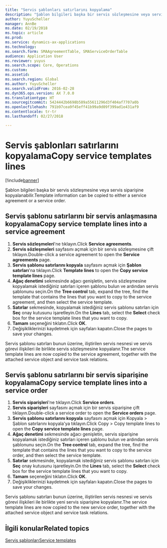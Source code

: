 ```yaml
---
title: "Servis şablonları satırlarını kopyalama"
description: "Şablon bilgileri başka bir servis sözleşmesine veya servis siparişine kopyalanabilir."
author: YuyuScheller
manager: AnnBe
ms.date: 02/19/2018
ms.topic: article
ms.prod: 
ms.service: dynamics-ax-applications
ms.technology: 
ms.search.form: SMAAgreementTable, SMAServiceOrderTable
audience: Application User
ms.reviewer: yuyus
ms.search.scope: Core, Operations
ms.custom: 
ms.assetid: 
ms.search.region: Global
ms.author: YuyuScheller
ms.search.validFrom: 2016-02-28
ms.dyn365.ops.version: AX 7.0.0
ms.translationtype: HT
ms.sourcegitcommit: 5424442b6698b589a55611296d3f404af7707a0b
ms.openlocfilehash: 791b97cea9f45eff41b99a9d09f399ad1e431af9
ms.contentlocale: tr-tr
ms.lasthandoff: 02/27/2018

---
```


# <a name="copy-service-templates-lines"></a><span data-ttu-id="4f93d-103">Servis şablonları satırlarını kopyalama</span><span class="sxs-lookup"><span data-stu-id="4f93d-103">Copy service templates lines</span></span> 

[!include[banner](../includes/banner.md)]

<span data-ttu-id="4f93d-104">Şablon bilgileri başka bir servis sözleşmesine veya servis siparişine kopyalanabilir.</span><span class="sxs-lookup"><span data-stu-id="4f93d-104">Template information can be copied to either a service agreement or a service order.</span></span>

## <a name="copy-service-template-lines-into-a-service-agreement"></a><span data-ttu-id="4f93d-105">Servis şablonu satırlarını bir servis anlaşmasına kopyalama</span><span class="sxs-lookup"><span data-stu-id="4f93d-105">Copy service template lines into a service agreement</span></span>

1. <span data-ttu-id="4f93d-106">**Servis sözleşmeleri**'ne tıklayın.</span><span class="sxs-lookup"><span data-stu-id="4f93d-106">Click **Service agreements**.</span></span>
2. <span data-ttu-id="4f93d-107">**Servis sözleşmeleri** sayfasını açmak için bir servis sözleşmesine çift tıklayın.</span><span class="sxs-lookup"><span data-stu-id="4f93d-107">Double-click a service agreement to open the **Service agreements** page.</span></span>
3. <span data-ttu-id="4f93d-108">**Servis şablonu satırlarını kopyala** sayfasını açmak için **Şablon satırları**'na tıklayın.</span><span class="sxs-lookup"><span data-stu-id="4f93d-108">Click **Template lines** to open the **Copy service template lines** page.</span></span>
4. <span data-ttu-id="4f93d-109">**Ağaç denetimi** sekmesinde ağacı genişletin, servis sözleşmesine kopyalamak istediğiniz satırları içeren şablonu bulun ve ardından servis şablonunu seçin.</span><span class="sxs-lookup"><span data-stu-id="4f93d-109">On the **Tree control** tab, expand the tree, find the template that contains the lines that you want to copy to the service agreement, and then select the service template.</span></span>
5. <span data-ttu-id="4f93d-110">**Satırlar** sekmesinde, kopyalamak istediğiniz servis şablonu satırları için **Seç** onay kutusunu işaretleyin.</span><span class="sxs-lookup"><span data-stu-id="4f93d-110">On the **Lines** tab, select the **Select** check box for the service template lines that you want to copy.</span></span>
6. <span data-ttu-id="4f93d-111">**Tamam** seçeneğini tıklatın.</span><span class="sxs-lookup"><span data-stu-id="4f93d-111">Click **OK**.</span></span>
7. <span data-ttu-id="4f93d-112">Değişikliklerinizi kaydetmek için sayfaları kapatın.</span><span class="sxs-lookup"><span data-stu-id="4f93d-112">Close the pages to save your changes.</span></span>

<span data-ttu-id="4f93d-113">Servis şablonu satırları bunun üzerine, iliştirilen servis nesnesi ve servis görevi ilişkileri ile birlikte servis sözleşmesine kopyalanır.</span><span class="sxs-lookup"><span data-stu-id="4f93d-113">The service template lines are now copied to the service agreement, together with the attached service object and service task relations.</span></span>

## <a name="copy-service-template-lines-into-a-service-order"></a><span data-ttu-id="4f93d-114">Servis şablonu satırlarını bir servis siparişine kopyalama</span><span class="sxs-lookup"><span data-stu-id="4f93d-114">Copy service template lines into a service order</span></span>

1. <span data-ttu-id="4f93d-115">**Servis siparişleri**'ne tıklayın.</span><span class="sxs-lookup"><span data-stu-id="4f93d-115">Click **Service orders**.</span></span>
2. <span data-ttu-id="4f93d-116">**Servis siparişleri** sayfasını açmak için bir servis siparişine çift tıklayın.</span><span class="sxs-lookup"><span data-stu-id="4f93d-116">Double-click a service order to open the **Service orders** page.</span></span>
3. <span data-ttu-id="4f93d-117">**Servis şablonu satırlarını kopyala** sayfasını açmak için Kopyala \> Şablon satırlarını kopyala'ya tıklayın.</span><span class="sxs-lookup"><span data-stu-id="4f93d-117">Click Copy \> Copy template lines to open the **Copy service template lines** page.</span></span>
4. <span data-ttu-id="4f93d-118">**Ağaç denetimi** sekmesinde ağacı genişletin, servis siparişine kopyalamak istediğiniz satırları içeren şablonu bulun ve ardından servis şablonunu seçin.</span><span class="sxs-lookup"><span data-stu-id="4f93d-118">On the **Tree control** tab, expand the tree, find the template that contains the lines that you want to copy to the service order, and then select the service template.</span></span>
5. <span data-ttu-id="4f93d-119">**Satırlar** sekmesinde, kopyalamak istediğiniz servis şablonu satırları için **Seç** onay kutusunu işaretleyin.</span><span class="sxs-lookup"><span data-stu-id="4f93d-119">On the **Lines** tab, select the **Select** check box for the service template lines that you want to copy.</span></span>
6. <span data-ttu-id="4f93d-120">**Tamam** seçeneğini tıklatın.</span><span class="sxs-lookup"><span data-stu-id="4f93d-120">Click **OK**.</span></span>
7. <span data-ttu-id="4f93d-121">Değişikliklerinizi kaydetmek için sayfaları kapatın.</span><span class="sxs-lookup"><span data-stu-id="4f93d-121">Close the pages to save your changes.</span></span>

<span data-ttu-id="4f93d-122">Servis şablonu satırları bunun üzerine, iliştirilen servis nesnesi ve servis görevi ilişkileri ile birlikte yeni servis siparişine kopyalanır.</span><span class="sxs-lookup"><span data-stu-id="4f93d-122">The service template lines are now copied to the new service order, together with the attached service object and service task relations.</span></span> 

## <a name="related-topics"></a><span data-ttu-id="4f93d-123">İlgili konular</span><span class="sxs-lookup"><span data-stu-id="4f93d-123">Related topics</span></span>

[<span data-ttu-id="4f93d-124">Servis şablonları</span><span class="sxs-lookup"><span data-stu-id="4f93d-124">Service templates</span></span>](service-template.md)




